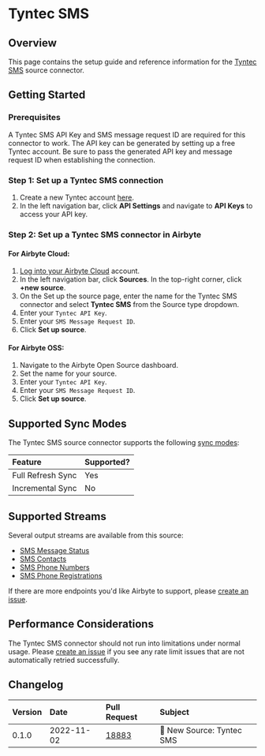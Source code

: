 # Tyntec SMS

## Overview

This page contains the setup guide and reference information for the [Tyntec SMS](https://api.tyntec.com/reference/sms/current.html#sms-api) source connector.

## Getting Started

### Prerequisites

A Tyntec SMS API Key and SMS message request ID are required for this connector to work. The API key can be generated by setting up a free Tyntec account. Be sure to pass the generated API key and message request ID when establishing the connection.

### Step 1: Set up a Tyntec SMS connection

1. Create a new Tyntec account [here](https://www.tyntec.com/create-account).
2. In the left navigation bar, click **API Settings** and navigate to **API Keys** to access your API key.

### Step 2: Set up a Tyntec SMS connector in Airbyte

#### For Airbyte Cloud:

1. [Log into your Airbyte Cloud](https://cloud.airbyte.com/workspaces) account.
2. In the left navigation bar, click **Sources**. In the top-right corner, click **+new source**.
3. On the Set up the source page, enter the name for the Tyntec SMS connector and select **Tyntec SMS** from the Source type dropdown.
4. Enter your `Tyntec API Key`.
5. Enter your `SMS Message Request ID`.
6. Click **Set up source**.

#### For Airbyte OSS:

1. Navigate to the Airbyte Open Source dashboard.
2. Set the name for your source.
3. Enter your `Tyntec API Key`.
4. Enter your `SMS Message Request ID`.
5. Click **Set up source**.

## Supported Sync Modes

The Tyntec SMS source connector supports the following [sync modes](https://docs.airbyte.com/cloud/core-concepts#connection-sync-modes):

| Feature           | Supported? |
| :---------------- | :--------- |
| Full Refresh Sync | Yes        |
| Incremental Sync  | No         |

## Supported Streams

Several output streams are available from this source:

- [SMS Message Status](https://api.tyntec.com/reference/sms/current.html#sms-api-Read%20SMS%20status)
- [SMS Contacts](https://api.tyntec.com/reference/sms/current.html#sms-api-List%20all%20contacts)
- [SMS Phone Numbers](https://api.tyntec.com/reference/sms/current.html#sms-api-List%20all%20phone%20numbers)
- [SMS Phone Registrations](https://api.tyntec.com/reference/sms/current.html#sms-api-List%20all%20phones)

If there are more endpoints you'd like Airbyte to support, please [create an issue](https://github.com/airbytehq/airbyte/issues/new/choose).

## Performance Considerations

The Tyntec SMS connector should not run into limitations under normal usage. Please [create an issue](https://github.com/airbytehq/airbyte/issues) if you see any rate limit issues that are not automatically retried successfully.

## Changelog

| Version | Date       | Pull Request                                             | Subject                   |
| :------ | :--------- | :------------------------------------------------------- | :------------------------ |
| 0.1.0   | 2022-11-02 | [18883](https://github.com/airbytehq/airbyte/pull/18883) | 🎉 New Source: Tyntec SMS |
